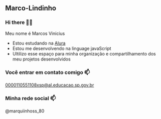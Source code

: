 ## Marco-Lindinho
### Hi there 👋🖤

Meu nome é Marcos Vinicius

 - Estou estudando na [Alura](www.alura.com.br)
 - Estou me desenvolvendo na linguage javaScript
 - Ultilizo esse espaço para minha organização e compartilhamento dos meu projetos desenvolvidos


### Você entrar em contato comigo 📫
0000110551108xsp@al.educacao.sp.gov.br


### Minha rede social 📫
@marquiinhoss_80

